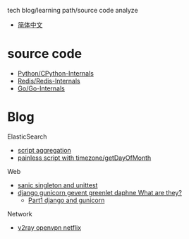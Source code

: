 tech blog/learning path/source code analyze

* [简体中文](https://github.com/zpoint/Blog/blob/master/README_CN.md)

# source code

* [Python/CPython-Internals](https://github.com/zpoint/CPython-Internals)
* [Redis/Redis-Internals](https://github.com/zpoint/Redis-Internals)
* [Go/Go-Internals](https://github.com/zpoint/Go-Internals)

# Blog

ElasticSearch

* [script aggregation](https://gist.github.com/zpoint/3364e01e721815705617bab0587658ce#file-script_aggregation-md)
* [painless script with timezone/getDayOfMonth](https://gist.github.com/zpoint/b65a377ca842997e4d7d8278a32f1d49)

Web

* [sanic singleton and unittest](https://gist.github.com/zpoint/c44c80155e335108b38ce8bc1374dc44)	
* [django gunicorn gevent greenlet daphne What are they?](https://github.com/zpoint/Blog/blob/master/Python/django/django.md)	
  * [Part1 django and gunicorn](https://github.com/zpoint/Blog/blob/master/Python/django/django.md)

Network

* [v2ray openvpn netflix](https://gist.github.com/zpoint/df2483c6beb97816e34ddbde3f62f5d8)

<!--
Interview

* [Tencent/Covariant AI(2020-09)](https://github.com/zpoint/Blog/blob/master/Interview/202009.md)
-->

